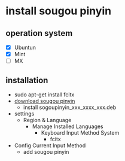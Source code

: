 # install sougou pinyin

## operation system

- [x] Ubuntun
- [x] Mint
- [ ] MX

## installation

- sudo apt-get install fcitx
- [download sougou pinyin](https://pinyin.sogou.com/)
  - install sogoupinyin_xxx_xxxx_xxx.deb
- settings
  - Region & Language
    - Manage Installed Languages
      - Keyboard Input Method System
        - fcitx
- Config Current Input Method
  - add sougou pinyin
